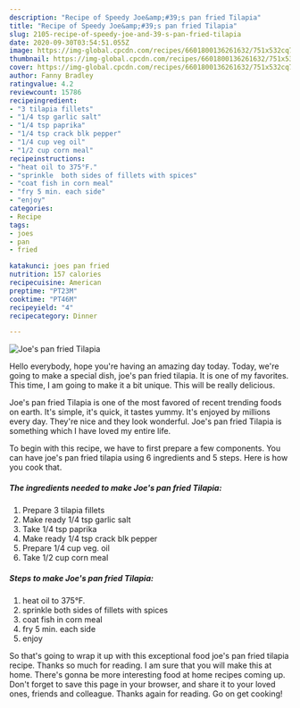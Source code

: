 ```yaml
---
description: "Recipe of Speedy Joe&amp;#39;s pan fried Tilapia"
title: "Recipe of Speedy Joe&amp;#39;s pan fried Tilapia"
slug: 2105-recipe-of-speedy-joe-and-39-s-pan-fried-tilapia
date: 2020-09-30T03:54:51.055Z
image: https://img-global.cpcdn.com/recipes/6601800136261632/751x532cq70/joes-pan-fried-tilapia-recipe-main-photo.jpg
thumbnail: https://img-global.cpcdn.com/recipes/6601800136261632/751x532cq70/joes-pan-fried-tilapia-recipe-main-photo.jpg
cover: https://img-global.cpcdn.com/recipes/6601800136261632/751x532cq70/joes-pan-fried-tilapia-recipe-main-photo.jpg
author: Fanny Bradley
ratingvalue: 4.2
reviewcount: 15786
recipeingredient:
- "3 tilapia fillets"
- "1/4 tsp garlic salt"
- "1/4 tsp paprika"
- "1/4 tsp crack blk pepper"
- "1/4 cup veg oil"
- "1/2 cup corn meal"
recipeinstructions:
- "heat oil to 375°F."
- "sprinkle  both sides of fillets with spices"
- "coat fish in corn meal"
- "fry 5 min. each side"
- "enjoy"
categories:
- Recipe
tags:
- joes
- pan
- fried

katakunci: joes pan fried 
nutrition: 157 calories
recipecuisine: American
preptime: "PT23M"
cooktime: "PT46M"
recipeyield: "4"
recipecategory: Dinner

---
```



![Joe&#39;s pan fried Tilapia](https://img-global.cpcdn.com/recipes/6601800136261632/751x532cq70/joes-pan-fried-tilapia-recipe-main-photo.jpg)

Hello everybody, hope you're having an amazing day today. Today, we're going to make a special dish, joe&#39;s pan fried tilapia. It is one of my favorites. This time, I am going to make it a bit unique. This will be really delicious.

Joe&#39;s pan fried Tilapia is one of the most favored of recent trending foods on earth. It's simple, it's quick, it tastes yummy. It's enjoyed by millions every day. They're nice and they look wonderful. Joe&#39;s pan fried Tilapia is something which I have loved my entire life.




To begin with this recipe, we have to first prepare a few components. You can have joe&#39;s pan fried tilapia using 6 ingredients and 5 steps. Here is how you cook that.

<!--inarticleads1-->

##### The ingredients needed to make Joe&#39;s pan fried Tilapia:

1. Prepare 3 tilapia fillets
1. Make ready 1/4 tsp garlic salt
1. Take 1/4 tsp paprika
1. Make ready 1/4 tsp crack blk pepper
1. Prepare 1/4 cup veg. oil
1. Take 1/2 cup corn meal




<!--inarticleads2-->

##### Steps to make Joe&#39;s pan fried Tilapia:

1. heat oil to 375°F.
1. sprinkle  both sides of fillets with spices
1. coat fish in corn meal
1. fry 5 min. each side
1. enjoy




So that's going to wrap it up with this exceptional food joe&#39;s pan fried tilapia recipe. Thanks so much for reading. I am sure that you will make this at home. There's gonna be more interesting food at home recipes coming up. Don't forget to save this page in your browser, and share it to your loved ones, friends and colleague. Thanks again for reading. Go on get cooking!
